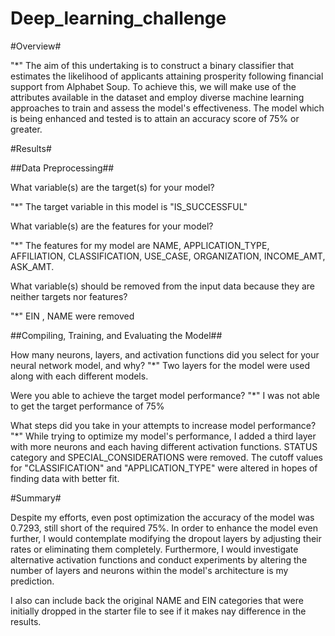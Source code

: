 # Deep_learning_challenge


#Overview# 

"*" The aim of this undertaking is to construct a binary classifier that estimates the likelihood of applicants attaining prosperity following financial support from Alphabet Soup. To achieve this, we will make use of the attributes available in the dataset and employ diverse machine learning approaches to train and assess the model's effectiveness. The model which is being enhanced and tested is to attain an accuracy score of 75% or greater. 


#Results#

##Data Preprocessing##

What variable(s) are the target(s) for your model?

"*" The target variable in this model is "IS_SUCCESSFUL"

What variable(s) are the features for your model?

"*" The features for my model are NAME, APPLICATION_TYPE, AFFILIATION, CLASSIFICATION, USE_CASE, ORGANIZATION, INCOME_AMT, ASK_AMT.

What variable(s) should be removed from the input data because they are neither targets nor features?

"*" EIN , NAME were removed



##Compiling, Training, and Evaluating the Model##

How many neurons, layers, and activation functions did you select for your neural network model, and why?
"*" Two layers for the model were used along with each different models. 

Were you able to achieve the target model performance?
"*" I was not able to get the target performance of 75%

What steps did you take in your attempts to increase model performance?
"*" While trying to optimize my model's performance, I added a third layer with more neurons and each having different activation functions. STATUS category and SPECIAL_CONSIDERATIONS were removed. The cutoff values for  "CLASSIFICATION" and "APPLICATION_TYPE" were altered in hopes of finding data with better fit. 

#Summary#

Despite my efforts, even post optimization the accuracy of the model was 0.7293, still short of the required 75%. 
In order to enhance the model even further, I would contemplate modifying the dropout layers by adjusting their rates or eliminating them completely. Furthermore, I would investigate alternative activation functions and conduct experiments by altering the number of layers and neurons within the model's architecture is my prediction.

I also can include back the original NAME and EIN categories that were initially dropped in the starter file to see if it makes nay difference in the results. 
